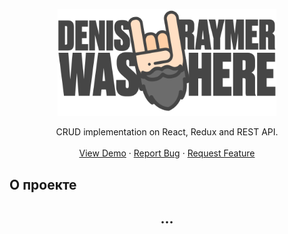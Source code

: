 <!-- PROJECT LOGO -->
<p align="center">
    <a href="https://denisraymer.github.io/staggering-search">
      <img src="https://raw.githubusercontent.com/denisraymer/staggering-search/3219d2e7ce954646ce282e76bf540d13746022b2/src/assets/images/logo.svg" alt="Logo" width="350">
    </a>

  <p align="center">
    CRUD implementation on React, Redux and REST API.
    <br />
    <br />
    <a href="https://denisraymer.github.io/staggering-search/">View Demo</a>
    ·
    <a href="https://github.com/denisraymer/staggering-search/issues">Report Bug</a>
    ·
    <a href="https://github.com/denisraymer/staggering-search/issues">Request Feature</a>
  </p>

</p>

## О проекте

<h2 align="center">...</h2>

